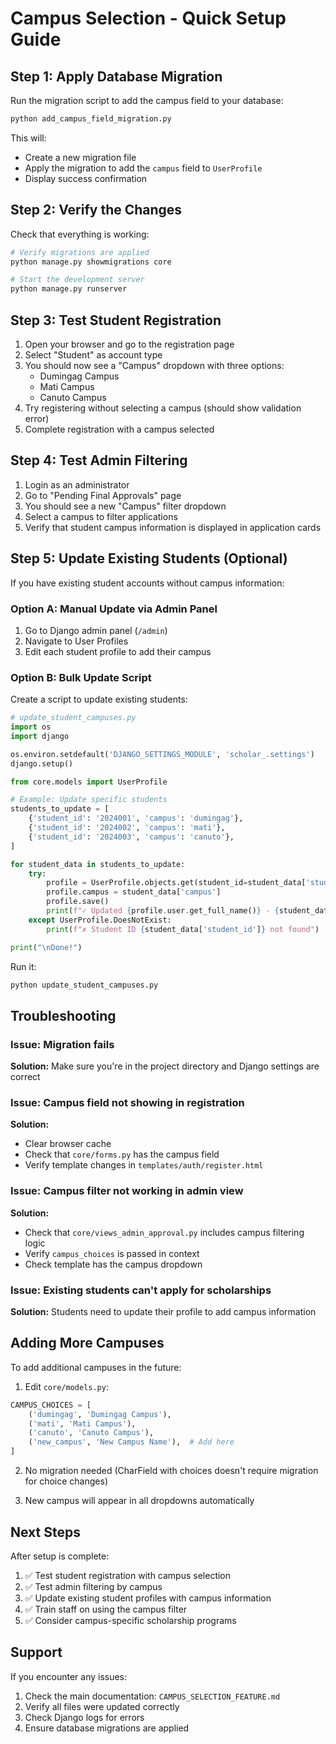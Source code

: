 # Campus Selection - Quick Setup Guide

## Step 1: Apply Database Migration

Run the migration script to add the campus field to your database:

```bash
python add_campus_field_migration.py
```

This will:
- Create a new migration file
- Apply the migration to add the `campus` field to `UserProfile`
- Display success confirmation

## Step 2: Verify the Changes

Check that everything is working:

```bash
# Verify migrations are applied
python manage.py showmigrations core

# Start the development server
python manage.py runserver
```

## Step 3: Test Student Registration

1. Open your browser and go to the registration page
2. Select "Student" as account type
3. You should now see a "Campus" dropdown with three options:
   - Dumingag Campus
   - Mati Campus
   - Canuto Campus
4. Try registering without selecting a campus (should show validation error)
5. Complete registration with a campus selected

## Step 4: Test Admin Filtering

1. Login as an administrator
2. Go to "Pending Final Approvals" page
3. You should see a new "Campus" filter dropdown
4. Select a campus to filter applications
5. Verify that student campus information is displayed in application cards

## Step 5: Update Existing Students (Optional)

If you have existing student accounts without campus information:

### Option A: Manual Update via Admin Panel
1. Go to Django admin panel (`/admin`)
2. Navigate to User Profiles
3. Edit each student profile to add their campus

### Option B: Bulk Update Script

Create a script to update existing students:

```python
# update_student_campuses.py
import os
import django

os.environ.setdefault('DJANGO_SETTINGS_MODULE', 'scholar_.settings')
django.setup()

from core.models import UserProfile

# Example: Update specific students
students_to_update = [
    {'student_id': '2024001', 'campus': 'dumingag'},
    {'student_id': '2024002', 'campus': 'mati'},
    {'student_id': '2024003', 'campus': 'canuto'},
]

for student_data in students_to_update:
    try:
        profile = UserProfile.objects.get(student_id=student_data['student_id'])
        profile.campus = student_data['campus']
        profile.save()
        print(f"✓ Updated {profile.user.get_full_name()} - {student_data['campus']}")
    except UserProfile.DoesNotExist:
        print(f"✗ Student ID {student_data['student_id']} not found")

print("\nDone!")
```

Run it:
```bash
python update_student_campuses.py
```

## Troubleshooting

### Issue: Migration fails
**Solution:** Make sure you're in the project directory and Django settings are correct

### Issue: Campus field not showing in registration
**Solution:** 
- Clear browser cache
- Check that `core/forms.py` has the campus field
- Verify template changes in `templates/auth/register.html`

### Issue: Campus filter not working in admin view
**Solution:**
- Check that `core/views_admin_approval.py` includes campus filtering logic
- Verify `campus_choices` is passed in context
- Check template has the campus dropdown

### Issue: Existing students can't apply for scholarships
**Solution:** Students need to update their profile to add campus information

## Adding More Campuses

To add additional campuses in the future:

1. Edit `core/models.py`:
```python
CAMPUS_CHOICES = [
    ('dumingag', 'Dumingag Campus'),
    ('mati', 'Mati Campus'),
    ('canuto', 'Canuto Campus'),
    ('new_campus', 'New Campus Name'),  # Add here
]
```

2. No migration needed (CharField with choices doesn't require migration for choice changes)

3. New campus will appear in all dropdowns automatically

## Next Steps

After setup is complete:

1. ✅ Test student registration with campus selection
2. ✅ Test admin filtering by campus
3. ✅ Update existing student profiles with campus information
4. ✅ Train staff on using the campus filter
5. ✅ Consider campus-specific scholarship programs

## Support

If you encounter any issues:
1. Check the main documentation: `CAMPUS_SELECTION_FEATURE.md`
2. Verify all files were updated correctly
3. Check Django logs for errors
4. Ensure database migrations are applied
